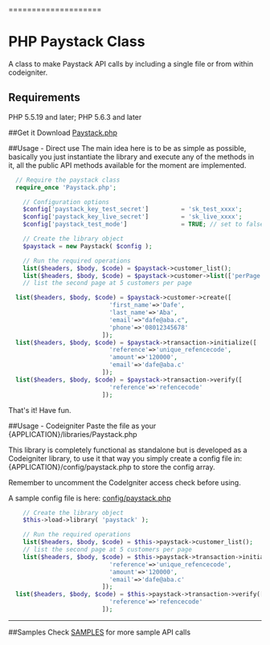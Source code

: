 ====================
# PHP Paystack Class
A class to make Paystack API calls by including a single file or from within codeigniter.

## Requirements
PHP 5.5.19 and later; PHP 5.6.3 and later

##Get it
Download [Paystack.php](Paystack.php)

##Usage - Direct use
The main idea here is to be as simple as possible, basically you just instantiate the library and execute
any of the methods in it, all the public API methods available for the moment are implemented.

```php
  // Require the paystack class
  require_once 'Paystack.php';

	// Configuration options
	$config['paystack_key_test_secret']         = 'sk_test_xxxx';
	$config['paystack_key_live_secret']         = 'sk_live_xxxx';
	$config['paystack_test_mode']               = TRUE; // set to false when you are ready to go live

	// Create the library object
	$paystack = new Paystack( $config );

	// Run the required operations
	list($headers, $body, $code) = $paystack->customer_list();
	list($headers, $body, $code) = $paystack->customer->list(['perPage'=>5,'page'=>2]);
	// list the second page at 5 customers per page

  list($headers, $body, $code) = $paystack->customer->create([
                            'first_name'=>'Dafe',
                            'last_name'=>'Aba',
                            'email'=>"dafe@aba.c",
                            'phone'=>'08012345678'
                          ]);
  list($headers, $body, $code) = $paystack->transaction->initialize([
                            'reference'=>'unique_refencecode',
                            'amount'=>'120000',
                            'email'=>'dafe@aba.c'
                          ]);
  list($headers, $body, $code) = $paystack->transaction->verify([
                            'reference'=>'refencecode'
                          ]);
```

That's it! Have fun.

##Usage - Codeigniter
Paste the file as your {APPLICATION}/libraries/Paystack.php

This library is completely functional as standalone but is developed as a Codeigniter library,
to use it that way you simply create a config file in: {APPLICATION}/config/paystack.php to store the config array.

Remember to uncomment the CodeIgniter access check before using.

A sample config file is here: [config/paystack.php](config/paystack.php)

```php
	// Create the library object
	$this->load->library( 'paystack' );

	// Run the required operations
	list($headers, $body, $code) = $this->paystack->customer_list();
	// list the second page at 5 customers per page
	list($headers, $body, $code) = $this->paystack->transaction->initialize([
                            'reference'=>'unique_refencecode',
                            'amount'=>'120000',
                            'email'=>'dafe@aba.c'
                          ]);
  list($headers, $body, $code) = $this->paystack->transaction->verify([
                            'reference'=>'refencecode'
                          ]);
```

---------
##Samples
Check [SAMPLES](SAMPLES.md) for more sample API calls